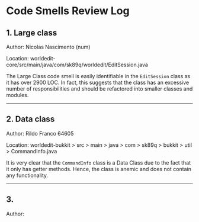 # Code Smells Review Log

## 1. Large class

Author: Nicolas Nascimento (num)

Location: worldedit-core/src/main/java/com/sk89q/worldedit/EditSession.java

The Large Class code smell is easily identifiable in the `EditSession` class as it has over 2900 LOC. In fact, this suggests that the class has an excessive number of responsibilities and should be refactored into smaller classes and modules.

----

## 2. Data class

Author: Rildo Franco 64605

Location: worldedit-bukkit > src > main > java > com > sk89q > bukkit > util > CommandInfo.java

It is very clear that the `CommandInfo` class is a Data Class due to the fact that it only has getter methods. Hence, the class is anemic and does not contain any functionality.

----

## 3.

Author:
